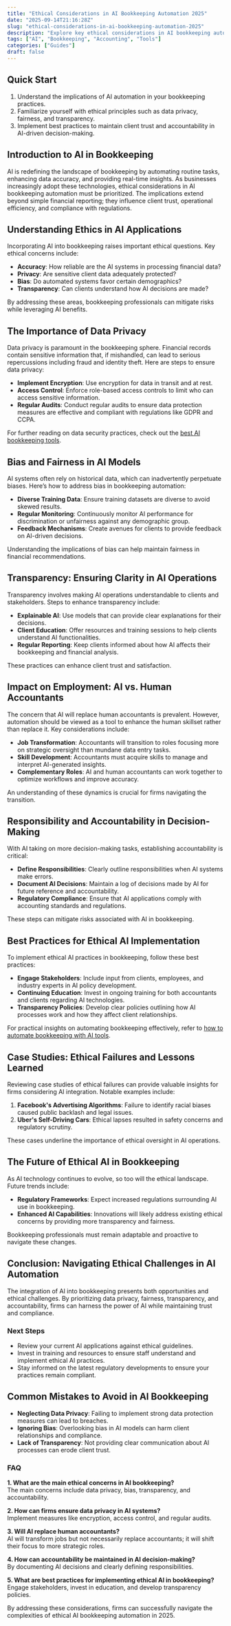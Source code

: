 ```yaml
---
title: "Ethical Considerations in AI Bookkeeping Automation 2025"
date: "2025-09-14T21:16:28Z"
slug: "ethical-considerations-in-ai-bookkeeping-automation-2025"
description: "Explore key ethical considerations in AI bookkeeping automation for business leaders and accountants to ensure responsible practice."
tags: ["AI", "Bookkeeping", "Accounting", "Tools"]
categories: ["Guides"]
draft: false
---
```


## Quick Start

1. Understand the implications of AI automation in your bookkeeping practices.
2. Familiarize yourself with ethical principles such as data privacy, fairness, and transparency.
3. Implement best practices to maintain client trust and accountability in AI-driven decision-making.

## Introduction to AI in Bookkeeping

AI is redefining the landscape of bookkeeping by automating routine tasks, enhancing data accuracy, and providing real-time insights. As businesses increasingly adopt these technologies, ethical considerations in AI bookkeeping automation must be prioritized. The implications extend beyond simple financial reporting; they influence client trust, operational efficiency, and compliance with regulations.

## Understanding Ethics in AI Applications

Incorporating AI into bookkeeping raises important ethical questions. Key ethical concerns include:

- **Accuracy**: How reliable are the AI systems in processing financial data?
- **Privacy**: Are sensitive client data adequately protected?
- **Bias**: Do automated systems favor certain demographics?
- **Transparency**: Can clients understand how AI decisions are made?

By addressing these areas, bookkeeping professionals can mitigate risks while leveraging AI benefits.

## The Importance of Data Privacy

Data privacy is paramount in the bookkeeping sphere. Financial records contain sensitive information that, if mishandled, can lead to serious repercussions including fraud and identity theft. Here are steps to ensure data privacy:

- **Implement Encryption**: Use encryption for data in transit and at rest.
- **Access Control**: Enforce role-based access controls to limit who can access sensitive information.
- **Regular Audits**: Conduct regular audits to ensure data protection measures are effective and compliant with regulations like GDPR and CCPA.

For further reading on data security practices, check out the [best AI bookkeeping tools](/posts/best-ai-bookkeeping-tools-for-small-businesses-2025/).

## Bias and Fairness in AI Models

AI systems often rely on historical data, which can inadvertently perpetuate biases. Here’s how to address bias in bookkeeping automation:

- **Diverse Training Data**: Ensure training datasets are diverse to avoid skewed results.
- **Regular Monitoring**: Continuously monitor AI performance for discrimination or unfairness against any demographic group.
- **Feedback Mechanisms**: Create avenues for clients to provide feedback on AI-driven decisions.

Understanding the implications of bias can help maintain fairness in financial recommendations.

## Transparency: Ensuring Clarity in AI Operations

Transparency involves making AI operations understandable to clients and stakeholders. Steps to enhance transparency include:

- **Explainable AI**: Use models that can provide clear explanations for their decisions.
- **Client Education**: Offer resources and training sessions to help clients understand AI functionalities.
- **Regular Reporting**: Keep clients informed about how AI affects their bookkeeping and financial analysis.

These practices can enhance client trust and satisfaction.

## Impact on Employment: AI vs. Human Accountants

The concern that AI will replace human accountants is prevalent. However, automation should be viewed as a tool to enhance the human skillset rather than replace it. Key considerations include:

- **Job Transformation**: Accountants will transition to roles focusing more on strategic oversight than mundane data entry tasks.
- **Skill Development**: Accountants must acquire skills to manage and interpret AI-generated insights.
- **Complementary Roles**: AI and human accountants can work together to optimize workflows and improve accuracy.

An understanding of these dynamics is crucial for firms navigating the transition.

## Responsibility and Accountability in Decision-Making

With AI taking on more decision-making tasks, establishing accountability is critical:

- **Define Responsibilities**: Clearly outline responsibilities when AI systems make errors.
- **Document AI Decisions**: Maintain a log of decisions made by AI for future reference and accountability.
- **Regulatory Compliance**: Ensure that AI applications comply with accounting standards and regulations.

These steps can mitigate risks associated with AI in bookkeeping.

## Best Practices for Ethical AI Implementation

To implement ethical AI practices in bookkeeping, follow these best practices:

- **Engage Stakeholders**: Include input from clients, employees, and industry experts in AI policy development.
- **Continuing Education**: Invest in ongoing training for both accountants and clients regarding AI technologies.
- **Transparency Policies**: Develop clear policies outlining how AI processes work and how they affect client relationships.

For practical insights on automating bookkeeping effectively, refer to [how to automate bookkeeping with AI tools](/posts/how-to-automate-bookkeeping-with-ai-quickbooks-receipt-ocr/).

## Case Studies: Ethical Failures and Lessons Learned

Reviewing case studies of ethical failures can provide valuable insights for firms considering AI integration. Notable examples include:

1. **Facebook's Advertising Algorithms**: Failure to identify racial biases caused public backlash and legal issues.
2. **Uber's Self-Driving Cars**: Ethical lapses resulted in safety concerns and regulatory scrutiny.

These cases underline the importance of ethical oversight in AI operations.

## The Future of Ethical AI in Bookkeeping

As AI technology continues to evolve, so too will the ethical landscape. Future trends include:

- **Regulatory Frameworks**: Expect increased regulations surrounding AI use in bookkeeping.
- **Enhanced AI Capabilities**: Innovations will likely address existing ethical concerns by providing more transparency and fairness.

Bookkeeping professionals must remain adaptable and proactive to navigate these changes.

## Conclusion: Navigating Ethical Challenges in AI Automation

The integration of AI into bookkeeping presents both opportunities and ethical challenges. By prioritizing data privacy, fairness, transparency, and accountability, firms can harness the power of AI while maintaining trust and compliance.

### Next Steps

- Review your current AI applications against ethical guidelines.
- Invest in training and resources to ensure staff understand and implement ethical AI practices.
- Stay informed on the latest regulatory developments to ensure your practices remain compliant.

## Common Mistakes to Avoid in AI Bookkeeping

- **Neglecting Data Privacy**: Failing to implement strong data protection measures can lead to breaches.
- **Ignoring Bias**: Overlooking bias in AI models can harm client relationships and compliance.
- **Lack of Transparency**: Not providing clear communication about AI processes can erode client trust.

### FAQ

**1. What are the main ethical concerns in AI bookkeeping?**  
The main concerns include data privacy, bias, transparency, and accountability.

**2. How can firms ensure data privacy in AI systems?**  
Implement measures like encryption, access control, and regular audits.

**3. Will AI replace human accountants?**  
AI will transform jobs but not necessarily replace accountants; it will shift their focus to more strategic roles.

**4. How can accountability be maintained in AI decision-making?**  
By documenting AI decisions and clearly defining responsibilities.

**5. What are best practices for implementing ethical AI in bookkeeping?**  
Engage stakeholders, invest in education, and develop transparency policies.

By addressing these considerations, firms can successfully navigate the complexities of ethical AI bookkeeping automation in 2025.
